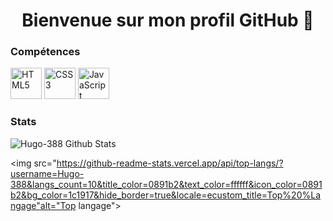 <body>
<h1 align="center">Bienvenue sur mon profil GitHub 👋</h1>


### Compétences

<a href="https://developer.mozilla.org/fr/docs/Glossary/HTML5" target="_blank"><img src="https://cdn-icons-png.flaticon.com/512/732/732212.png" alt="HTML5" width="50" height="50"></a>
<a href="https://developer.mozilla.org/fr/docs/Web/CSS" target="_blank"><img src="https://raw.githubusercontent.com/danielcranney/readme-generator/main/public/icons/skills/css3-colored.svg" alt="CSS3" width="50" height="50"></a>
<a href="https://developer.mozilla.org/fr/docs/Web/JavaScript" target="_blank"><img src="https://upload.wikimedia.org/wikipedia/commons/thumb/9/99/Unofficial_JavaScript_logo_2.svg/1200px-Unofficial_JavaScript_logo_2.svg.png" alt="JavaScript" width="50" height="50"></a>

### Stats

<img src="https://github-readme-stats.vercel.app/api?username=Hugo-388&show_icons=true&theme=github_dark" alt="Hugo-388 Github Stats">

<img src="https://github-readme-stats.vercel.app/api/top-langs/?username=Hugo-388&langs_count=10&title_color=0891b2&text_color=ffffff&icon_color=0891b2&bg_color=1c1917&hide_border=true&locale=ecustom_title=Top%20%Langage"alt="Top langage">


</body>
